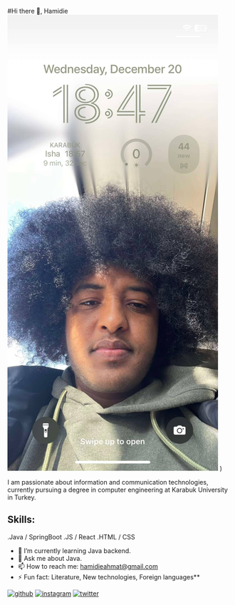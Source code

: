 #Hi there 👋, Hamidie
![Hamidie](github_compressed_page-0001.jpg)
)

I am passionate about information and communication technologies, currently pursuing a degree in computer engineering at Karabuk University in Turkey.

## Skills:
.Java / SpringBoot
.JS / React 
.HTML / CSS


- 🌱 I’m currently learning Java backend.
- 💬 Ask me about Java.
- 📫 How to reach me: hamidieahmat@gmail.com
- ⚡ Fun fact: Literature, New technologies, Foreign languages**



[<img src='https://cdn.jsdelivr.net/npm/simple-icons@3.0.1/icons/github.svg' alt='github' height='40'>](https://github.com/https://github.com/hamidie00235)  [<img src='https://cdn.jsdelivr.net/npm/simple-icons@3.0.1/icons/instagram.svg' alt='instagram' height='40'>](https://www.instagram.com/hamidie_ahmat/)  [<img src='https://cdn.jsdelivr.net/npm/simple-icons@3.0.1/icons/twitter.svg' alt='twitter' height='40'>](https://twitter.com/https://twitter.com/hamidie00235)  

